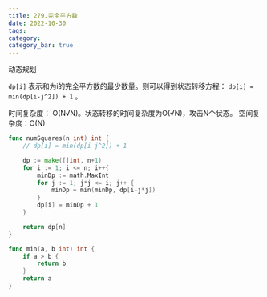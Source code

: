 ```yaml
---
title: 279.完全平方数
date: 2022-10-30
tags:
category: 
category_bar: true
---
```


动态规划

`dp[i]`  表示和为i的完全平方数的最少数量。则可以得到状态转移方程： `dp[i] = min(dp[i-j^2]) + 1` 。

时间复杂度： O(N√N)。状态转移的时间复杂度为O(√N)，攻击N个状态。
空间复杂度：O(N)

<!-- more -->
```Go
func numSquares(n int) int {
    // dp[i] = min(dp[i-j^2]) + 1

    dp := make([]int, n+1)
    for i := 1; i <= n; i++{
        minDp := math.MaxInt
        for j := 1; j*j <= i; j++ {
            minDp = min(minDp, dp[i-j*j])
        }
        dp[i] = minDp + 1
    }

    return dp[n]
}

func min(a, b int) int {
    if a > b {
        return b
    }
    return a
}
```
